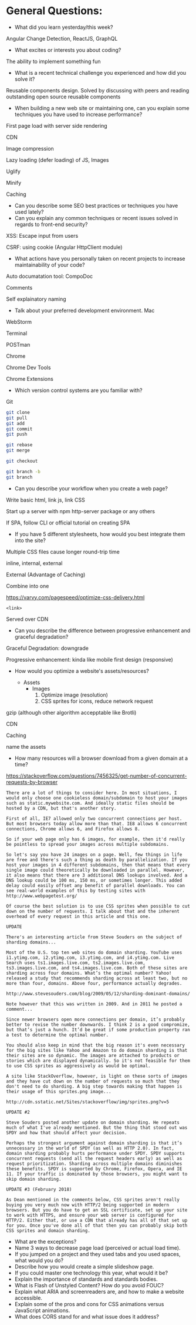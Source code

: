 # General Questions:

* What did you learn yesterday/this week?

Angular Change Detection, ReactJS, GraphQL

* What excites or interests you about coding?

The ability to implement something fun

* What is a recent technical challenge you experienced and how did you solve it?

Reusable components design. Solved by discussing with peers and reading outstanding open source reusable components

* When building a new web site or maintaining one, can you explain some techniques you have used to increase performance?

First page load with server side rendering

CDN

Image compression

Lazy loading (defer loading) of JS, Images

Uglify

Minify

Caching

* Can you describe some SEO best practices or techniques you have used lately?
* Can you explain any common techniques or recent issues solved in regards to front-end security?

XSS: Escape input from users

CSRF: using cookie (Angular HttpClient module)


* What actions have you personally taken on recent projects to increase maintainability of your code?

Auto documatation tool: CompoDoc

Comments

Self explainatory naming

* Talk about your preferred development environment.
Mac

WebStorm

Terminal

POSTman

Chrome

Chrome Dev Tools

Chrome Extensions



* Which version control systems are you familiar with?

Git
```bash
git clone
git pull
git add
git commit
git push

git rebase
git merge

git checkout

git branch -b
git branch
```

* Can you describe your workflow when you create a web page?

Write basic html, link js, link CSS

Start up a server with npm http-server package or any others

If SPA, follow CLI or official tutorial on creating SPA


* If you have 5 different stylesheets, how would you best integrate them into the site?

Multiple CSS files cause longer round-trip time

inline, internal, external

External (Advantage of Caching)

Combine into one

https://varvy.com/pagespeed/optimize-css-delivery.html

`<link>`

Served over CDN

* Can you describe the difference between progressive enhancement and graceful degradation?

Graceful Degradation: downgrade

Progressive enhancement: kinda like mobile first design (responsive)

* How would you optimize a website's assets/resources?

  * Assets
    * Images
      1. Optimize image (resolution)
      2. CSS sprites for icons, reduce network request
    

gzip (although other algorithm accepptable like Brotli)

CDN

Caching

name the assets

* How many resources will a browser download from a given domain at a time?

https://stackoverflow.com/questions/7456325/get-number-of-concurrent-requests-by-browser

```
There are a lot of things to consider here. In most situations, I would only choose one cookieless domain/subdomain to host your images such as static.mywebsite.com. And ideally static files should be hosted by a CDN, but that's another story.

First of all, IE7 allowed only two concurrent connections per host. But most browsers today allow more than that. IE8 allows 6 concurrent connections, Chrome allows 6, and Firefox allows 8.

So if your web page only has 6 images, for example, then it'd really be pointless to spread your images across multiple subdomains.

So let's say you have 24 images on a page. Well, few things in life are free and there's such a thing as death by parallelization. If you host your images in 4 different subdomains, then that means that every single image could theoretically be downloaded in parallel. However, it also means that there are 3 additional DNS lookups involved. And a DNS lookup could be 100 ms, 150 ms, or sometimes longer. This added delay could easily offset any benefit of parallel downloads. You can see real-world examples of this by testing sites with http://www.webpagetest.org/

Of course the best solution is to use CSS sprites when possible to cut down on the number of requests. I talk about that and the inherent overhead of every request in this article and this one.

UPDATE

There's an interesting article from Steve Souders on the subject of sharding domains...

Most of the U.S. top ten web sites do domain sharding. YouTube uses i1.ytimg.com, i2.ytimg.com, i3.ytimg.com, and i4.ytimg.com. Live Search uses ts1.images.live.com, ts2.images.live.com, ts3.images.live.com, and ts4.images.live.com. Both of these sites are sharding across four domains. What’s the optimal number? Yahoo! released a study that recommends sharding across at least two, but no more than four, domains. Above four, performance actually degrades.

http://www.stevesouders.com/blog/2009/05/12/sharding-dominant-domains/

Note however that this was written in 2009. And in 2011 he posted a comment...

Since newer browsers open more connections per domain, it’s probably better to revise the number downwards. I think 2 is a good compromize, but that’s just a hunch. It’d be great if some production property ran a test to determine the optimal number.

You should also keep in mind that the big reason it's even necessary for the big sites like Yahoo and Amazon to do domain sharding is that their sites are so dynamic. The images are attached to products or stories which are displayed dynamically. So it's not feasible for them to use CSS sprites as aggressively as would be optimal.

A site like StackOverflow, however, is light on these sorts of images and they have cut down on the number of requests so much that they don't need to do sharding. A big step towards making that happen is their usage of this sprites.png image...

http://cdn.sstatic.net/Sites/stackoverflow/img/sprites.png?v=5

UPDATE #2

Steve Souders posted another update on domain sharding. He repeats much of what I've already mentioned. But the thing that stood out was SPDY and how that should affect your decision.

Perhaps the strongest argument against domain sharding is that it’s unnecessary in the world of SPDY (as well as HTTP 2.0). In fact, domain sharding probably hurts performance under SPDY. SPDY supports concurrent requests (send all the request headers early) as well as request prioritization. Sharding across multiple domains diminishes these benefits. SPDY is supported by Chrome, Firefox, Opera, and IE 11. If your traffic is dominated by those browsers, you might want to skip domain sharding.

UPDATE #3 (February 2018)

As Dean mentioned in the comments below, CSS sprites aren't really buying you very much now with HTTP/2 being supported in modern browsers. But you do have to get an SSL certificate, set up your site to work with HTTPS, and ensure your web server is configured for HTTP/2. Either that, or use a CDN that already has all of that set up for you. Once you've done all of that then you can probably skip both CSS sprites and domain sharding.
```
  * What are the exceptions?
* Name 3 ways to decrease page load (perceived or actual load time).
* If you jumped on a project and they used tabs and you used spaces, what would you do?
* Describe how you would create a simple slideshow page.
* If you could master one technology this year, what would it be?
* Explain the importance of standards and standards bodies.
* What is Flash of Unstyled Content? How do you avoid FOUC?
* Explain what ARIA and screenreaders are, and how to make a website accessible.
* Explain some of the pros and cons for CSS animations versus JavaScript animations.
* What does CORS stand for and what issue does it address?
